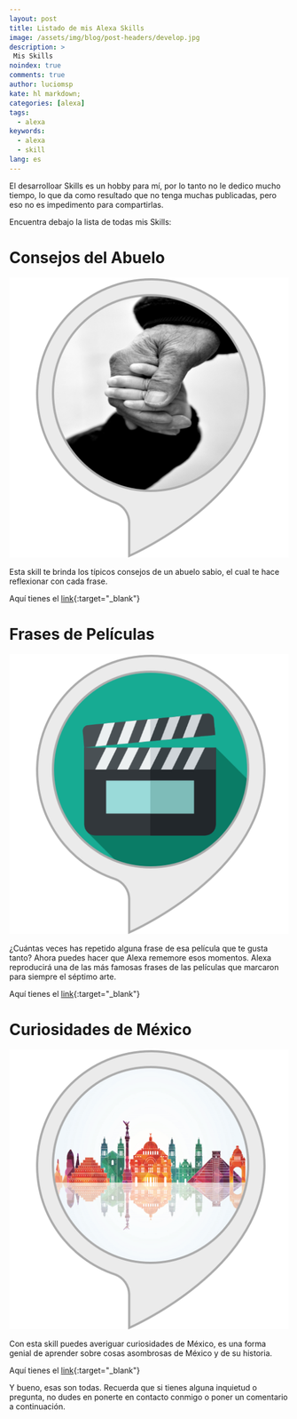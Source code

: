 ```yaml
---
layout: post
title: Listado de mis Alexa Skills 
image: /assets/img/blog/post-headers/develop.jpg
description: >
 Mis Skills
noindex: true
comments: true
author: luciomsp
kate: hl markdown;
categories: [alexa]
tags:
  - alexa
keywords:
  - alexa
  - skill
lang: es
---
```


El desarrolloar Skills es un hobby para mí, por lo tanto no le dedico mucho tiempo, lo que da como resultado que no tenga muchas publicadas, pero eso no es impedimento para compartirlas.

Encuentra debajo la lista de todas mis Skills:

# Consejos del Abuelo

![image](/assets/img/blog/skills-logos/consejosdelAbuelo.png)

Esta skill te brinda los típicos consejos de un abuelo sabio, el cual te hace reflexionar con cada frase.

Aquí tienes el [link](https://www.amazon.com.mx/Vicente-Guzman-Consejos-del-Abuelo/dp/B07VYGRMGR/){:target="_blank"}


# Frases de Películas

![image](/assets/img/blog/skills-logos/frasesdepeliculas.png)

¿Cuántas veces has repetido alguna frase de esa película que te gusta tanto?
Ahora puedes hacer que Alexa rememore esos momentos. Alexa reproducirá una de las más famosas frases de las películas que marcaron para siempre el séptimo arte.

Aquí tienes el [link](https://www.amazon.com.mx/StellaSoft-Frases-de-Pel%C3%ADculas/dp/B07NF8FRBN){:target="_blank"}


# Curiosidades de México

![image](/assets/img/blog/skills-logos/curiosidadesdeMexico.png)

Con esta skill puedes averiguar curiosidades de México, es una forma genial de aprender sobre cosas asombrosas de México y de su historia.

Aquí tienes el [link](https://www.amazon.com.mx/StellaSoft-Curiosidades-de-M%C3%A9xico/dp/B07N8JF9ZF){:target="_blank"}


Y bueno, esas son todas. Recuerda que si tienes alguna inquietud o pregunta, no dudes en ponerte en contacto conmigo o poner un comentario a continuación.